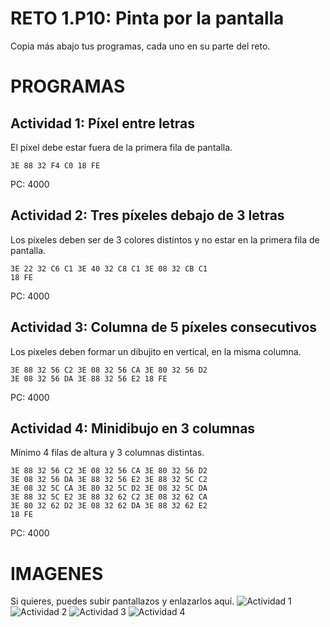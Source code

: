 # RETO 1.P10: Pinta por la pantalla
Copia más abajo tus programas, cada uno en su parte del reto.

# PROGRAMAS

## Actividad 1: Píxel entre letras
El píxel debe estar fuera de la primera fila de pantalla.
```
3E 88 32 F4 C0 18 FE
```
PC: 4000

## Actividad 2: Tres píxeles debajo de 3 letras
Los píxeles deben ser de 3 colores distintos y no estar en la primera fila de pantalla.
```
3E 22 32 C6 C1 3E 40 32 C8 C1 3E 08 32 CB C1
18 FE
```
PC: 4000

## Actividad 3: Columna de 5 píxeles consecutivos
Los píxeles deben formar un dibujito en vertical, en la misma columna.
```
3E 88 32 56 C2 3E 08 32 56 CA 3E 80 32 56 D2
3E 08 32 56 DA 3E 88 32 56 E2 18 FE
```
PC: 4000

## Actividad 4: Minidibujo en 3 columnas
Mínimo 4 filas de altura y 3 columnas distintas.
```
3E 88 32 56 C2 3E 08 32 56 CA 3E 80 32 56 D2
3E 08 32 56 DA 3E 88 32 56 E2 3E 88 32 5C C2
3E 08 32 5C CA 3E 80 32 5C D2 3E 08 32 5C DA
3E 88 32 5C E2 3E 88 32 62 C2 3E 08 32 62 CA
3E 80 32 62 D2 3E 08 32 62 DA 3E 88 32 62 E2
18 FE
```
PC: 4000

# IMAGENES
Si quieres, puedes subir pantallazos y enlazarlos aquí.
![Actividad 1](/tuimagen1.png)
![Actividad 2](/tuimagen2.png)
![Actividad 3](/tuimagen3.png)
![Actividad 4](/tuimagen4.png)
